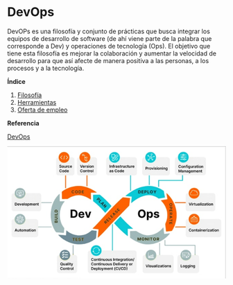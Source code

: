 # DevOps

DevOPs es una filosofía y conjunto de prácticas que busca integrar los equipos de desarrollo de software (de ahí viene parte de la palabra que corresponde a Dev) y operaciones de tecnología (Ops).
El objetivo que tiene esta filosofía es mejorar la colaboración y aumentar la velocidad de desarrollo para que así afecte de manera positiva a las personas, a los procesos y a la tecnología.



**Índice**
1. [Filosofía](Filosofía.md)
2. [Herramientas](Herramientas.md)
3. [Oferta de empleo](Oferta.md)

**Referencia**

[DevOps](https://es.wikipedia.org/wiki/DevOps)

![DevOps](img/devops-lifecycle.jpg)



